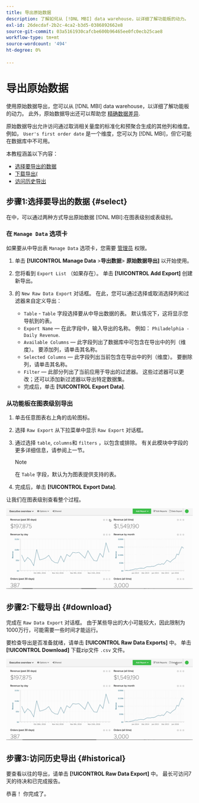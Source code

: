 ```yaml
---
title: 导出原始数据
description: 了解如何从 [!DNL MBI] data warehouse，以详细了解功能板的动力。
exl-id: 26decdaf-2b2c-4ca2-b3d5-0386892662e8
source-git-commit: 03a5161930cafcbe600b96465ee0fc0ecb25cae8
workflow-type: tm+mt
source-wordcount: '494'
ht-degree: 0%

---
```


# 导出原始数据

使用原始数据导出，您可以从 [!DNL MBI] data warehouse，以详细了解功能板的动力。 此外，原始数据导出还可以帮助您 [精确数据差异](https://support.magento.com/hc/en-us/articles/360016730631).

原始数据导出允许访问通过取消相关量度的标准化和预聚合生成的其他列和维度。 例如， `User's first order date` 是一个维度，您可以为 [!DNL MBI]，但它可能在数据库中不可用。

本教程涵盖以下内容：

* [选择要导出的数据](#select)
* [下载导出(](#download)
* [访问历史导出](#historical)

## 步骤1:选择要导出的数据 {#select}

在中，可以通过两种方式导出原始数据 [!DNL MBI]:在图表级别或表级别。

### 在 `Manage Data` 选项卡

如果要从中导出表 `Manage Data` 选项卡，您需要 [管理员](../administrator/user-management/user-management.md) 权限。

1. 单击 **[!UICONTROL Manage Data** > **&#x200B;导出数据&#x200B;**> **原始数据导出]** 以开始使用。
1. 您将看到 `Export List` （如果存在）。 单击 **[!UICONTROL Add Export]** 创建新导出。
1. 的 `New Raw Data Export` 对话框。 在此，您可以通过选择或取消选择列和过滤器来自定义导出：

   * `Table` - `Table` 字段选择要从中导出数据的表。 默认情况下，这将显示您导航到的表。
   * `Export Name`  — 在此字段中，输入导出的名称。 例如： `Philadelphia - Daily Revenue`.
   * `Available Columns`  — 此字段列出了数据库中可包含在导出中的列（维度）。 要添加列，请单击其名称。
   * `Selected Columns`  — 此字段列出当前包含在导出中的列（维度）。 要删除列，请单击其名称。
   * `Filter`  — 此部分列出了当前应用于导出的过滤器。 这些过滤器可以更改；还可以添加新过滤器以导出特定数据集。
   * 完成后，单击 **[!UICONTROL Export Data]**.

### 从功能板在图表级别导出

1. 单击任意图表右上角的齿轮图标。
1. 选择 `Raw Export` 从下拉菜单中显示 `Raw Export` 对话框。
1. 通过选择 `table`, `columns`和 `filters` ，以包含或排除。 有关此模块中字段的更多详细信息，请参阅上一节。
   >[!NOTE]
   >
   >在 `Table` 字段，默认为为图表提供支持的表。

1. 完成后，单击 **[!UICONTROL Export Data]**.

让我们在图表级别查看整个过程。

![](../assets/Chart-level_export.gif)

## 步骤2:下载导出 {#download}

完成在 `Raw Data Export` 对话框。 由于某些导出的大小可能较大，因此限制为1000万行，可能需要一些时间才能运行。

要检查导出是否准备就绪，请单击 **[!UICONTROL Raw Data Exports]** 中。 单击 **[!UICONTROL Download]** 下载zip文件 `.csv` 文件。

![](../assets/Downloading_export.gif)

## 步骤3:访问历史导出 {#historical}

要查看以往的导出，请单击 **[!UICONTROL Raw Data Export]** 中。 最长可访问7天的待决和已完成报告。

恭喜！ 你完成了。
